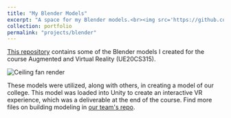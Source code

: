 ```yaml
---
title: "My Blender Models"
excerpt: "A space for my Blender models.<br><img src='https://github.com/ashishkulkarnii/blender/blob/main/ceiling-fan/render/out.gif?raw=true'>"
collection: portfolio
permalink: "projects/blender"
---
```


[This repository](https://github.com/ashishkulkarnii/blender) contains some of the Blender models I created for the course Augmented and Virtual Reality (UE20CS315).

![Ceiling fan render](https://github.com/ashishkulkarnii/blender/blob/main/ceiling-fan/render/out.gif?raw=true)

These models were utilized, along with others, in creating a model of our college.
This model was loaded into Unity to create an interactive VR experience, which was a deliverable at the end of the course.
Find more files on building modeling in [our team's repo](https://github.com/ashishkulkarnii/building-modelling-UE20CS315).
